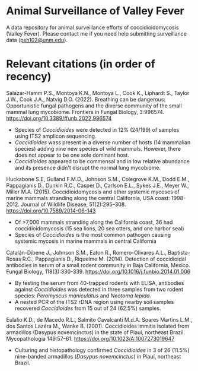 # Animal Surveillance of Valley Fever
A data repository for animal surveillance efforts of coccidioidomycosis (Valley Fever). Please contact me if you need help submitting surveillance data (psh102@unm.edu).

# Relevant citations (in order of recency)

Salazar-Hamm P.S., Montoya K.N., Montoya L., Cook K., Liphardt S., Taylor J.W., Cook J.A., Natvig D.O. (2022). Breathing can be dangerous: Opportunistic fungal pathogens and the diverse community of the small mammal lung mycobiome. Frontiers in Fungal Biology, 3:996574. https://doi.org/10.3389/ffunb.2022.996574

* Species of *Coccidioides* were detected in 12% (24/199) of samples using ITS2 amplicon sequencing.
* *Coccidioides* wass present in a diverse number of hosts (14 mammalian species) adding nine new species of wild mammals. However, there does not appear to be one sole dominant host.
* *Coccidioides* appeared to be commensal and in low relative abundance and its presence didn't disrupt the normal lung mycobiome.

Huckabone S.E, Gulland F.M.D., Johnson S.M., Colegrove K.M., Dodd E.M., Pappagianis D., Dunkin R.C., Casper D., Carlson E.L., Sykes J.E., Meyer W., Miller M.A. (2015). Coccidioidomycosis and other systemic mycoses of marine mammals stranding along the central California, USA coast: 1998-2012. Journal of Wildlife Disease, 51(2):295–308. https://doi.org/10.7589/2014-06-143

* Of >7,000 mammals stranding along the California coast, 36 had coccidioidomycosis (15 sea lions, 20 sea otters, and one harbor seal)
* Species of *Coccidioides* is the most common pathogen causing systemic mycosis in marine mammals in central California 

Catalán-Dibene J., Johnson S.M., Eaton R., Romero-Olivares A.L., Baptista-Rosas R.C., Pappagianis D., Riquelme M. (2014). Detection of coccidioidal antibodies in serum of a small rodent community in Baja California, Mexico. Fungal Biology, 118(3):330-339. https://doi.org/10.1016/j.funbio.2014.01.006 

* By testing the serum from 40-trapped rodents with ELISA, antibodies against *Coccidioides* was detected in three samples from two rodent species: *Peromyscus maniculatus* and *Neotoma lepida*. 
* A nested PCR of the ITS2 rDNA region using nearby soil samples recovered *Coccidioides* from 15 out of 24 (62.5%) samples.

Eulalio K.D., de Macedo R.L., Salmito Cavalcanti M.d.A. Soares Martins L.M., dos Santos Lazéra M., Wanke B. (2001). Coccidioides immitis isolated from armadillos (Dasypus novemcinctus) in the state of Piauí, northeast Brazil. Mycopathologia 149:57–61. https://doi.org/10.1023/A:1007273019647

* Culturing and histopathology confirmed *Coccidioides* in 3 of 26 (11.5%) nine-banded armadillos (*Dasypus novemcinctus*) in Piauí, northeast Brazil.
